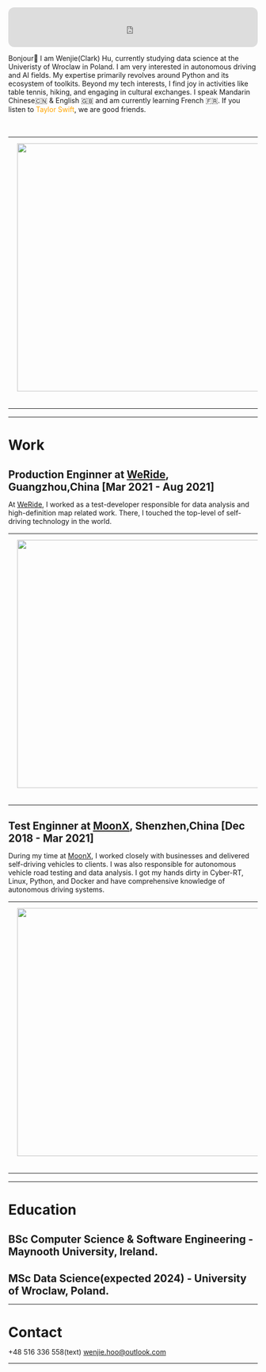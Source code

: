 <script src="./jquery-3.3.1.min.js"></script>

<iframe style="border-radius:12px" src="https://open.spotify.com/embed/track/3kAlKG1AxTRxGIVbkABIpK?utm_source=generator" width="100%" height="80" frameBorder="" allowfullscreen="1" allow="autoplay; clipboard-write; encrypted-media; fullscreen; picture-in-picture" loading="lazy"></iframe>
<br>

Bonjour👋 I am Wenjie(Clark) Hu, currently studying data science at the Univeristy of Wroclaw in Poland. I am very interested in autonomous driving and AI fields. My expertise primarily revolves around Python and its ecosystem of toolkits. Beyond my tech interests, I find joy in activities like table tennis, hiking, and engaging in cultural exchanges. I speak Mandarin Chinese🇨🇳 & English 🇬🇧 and am currently learning French 🇫🇷. If you listen to <span style="color: orange;"> Taylor Swift</span>, we are good friends.

<br>
<table rules="none" align="center">
	<tr>
		<td>
			<center>
			<div>
				<img class='drawing' src="https://s2.loli.net/2023/09/22/PUXIHfVABeq7nKy.jpg" width="100%" />
				</div>
				<br/>
			</center>
		</td>
		<td>
			<center>
				<img class='drawing' src="https://s2.loli.net/2022/08/05/vdC7NzFZYmgtkJn.jpg" width="100%" />
				<br/>
			</center>
		</td>
	</tr>
</table>

***

# Work 
## Production Enginner at <u>WeRide</u>, Guangzhou,China [Mar 2021 - Aug 2021]
At [WeRide](https://www.weride.ai/en/), I worked as a test-developer responsible for data analysis and high-definition map related work. There, I touched the top-level of self-driving technology in the world.
<br>
<table rules="none" align="center">
	<tr>
		<td>
			<center>
			<div>
				<img class="drawing" src="https://s2.loli.net/2022/08/05/PQcuM6ZqbxJC8wG.jpg" width="100%" />
			</div>
				<br/>
			</center>
		</td>
		<td>
			<center>
			<div>
				<img class="drawing" src="https://s2.loli.net/2022/08/05/PESytRIedc6qNBw.jpg" width="100%" />
			</div>	
				<br/>
			</center>
		</td>
		<td>
			<center>
				<img class="drawing" src="https://s2.loli.net/2022/08/05/bM3qVNftOlKrYk2.jpg" width="100%" />
				<br/>
			</center>
		</td>            
	</tr>
</table>

## Test Enginner at <u>MoonX</u>, Shenzhen,China [Dec 2018 - Mar 2021]
During my time at [MoonX](https://www.weride.ai/en/muyue-en/), I worked closely with businesses and delivered self-driving vehicles to clients. I was also responsible for autonomous vehicle road testing and data analysis. I got my hands dirty in Cyber-RT, Linux, Python, and Docker and have comprehensive knowledge of autonomous driving systems.
<br>
<table rules="none" align="center">
	<tr>
		<td>
			<center>
			<div>
				<img class="drawing" src="https://s2.loli.net/2022/08/05/nlgXcvJ98KoSwrW.jpg" width="100%" />
			</div>
				<br/>
			</center>
		</td>
		<td>
			<center>
				<div>
				<img class="drawing" src="https://s2.loli.net/2022/08/05/hV2dcMH9g5GZIlK.jpg" width="100%" />
				</div>
				<br/>
			</center>
		</td>
	</tr>
</table>

***

# Education

## BSc Computer Science & Software Engineering - Maynooth University, Ireland.
## MSc Data Science(expected 2024) - University of Wroclaw, Poland.

***

# Contact
\+48 516 336 558(text)
[wenjie.hoo@outlook.com](mailto:wenjie.hoo@outlook.com)

***

<style>
		*{
			margin: 0;
			padding: 0;
		}
		.drawing{
			width: 500px;
			margin: 10px;
		}
		.drawing:hover{
			cursor: zoom-in;
		}
		.wrapper{
			position: fixed;
			top: 0;
			right: 0;
			bottom: 0;
			left: 0;
			z-index: 999;
			background-repeat: no-repeat;
			background-attachment: scroll;
			background-position: center;
			background-color: rgba(52, 52, 52, 0.8);
			background-size: 80%;
		}
		.wrapper:hover{
			cursor: zoom-out;
		}
</style>

<script type='text/javascript' id='clustrmaps' src='//cdn.clustrmaps.com/map_v2.js?cl=c44f75&w=700&t=tt&d=OPiSos50uhyus60KRek6SBjbWN4-IJIv94V5GD7NaDM&co=e2e0de&cmn=3acc3a&cmo=3acc3a'></script>

<script>
    $(function(){
        $('.drawing').click(function(){
            $(this).after("<div class='wrapper'></div>");
            var imgSrc = $(this).attr('src');
            $(".wrapper").css("background-image", "url(" + imgSrc + ")");
            $('.wrapper').fadeIn(1000);
            $('.wrapper').click(function(){
                $('.wrapper').fadeOut(1000).remove();
            });
        });
    });
</script>